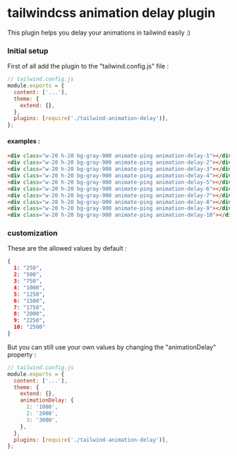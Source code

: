 # tailwindcss animation delay plugin
This plugin helps you delay your animations in tailwind easily :)

### Initial setup
First of all add the plugin to the "tailwind.config.js" file :
```javascript
// tailwind.config.js
module.exports = {
  content: ['...'],
  theme: {
    extend: {},
  },
  plugins: [require('./tailwind-animation-delay')],
};
```

#### examples :
```html
<div class="w-20 h-20 bg-gray-900 animate-ping animation-delay-1"></div>
<div class="w-20 h-20 bg-gray-900 animate-ping animation-delay-2"></div>
<div class="w-20 h-20 bg-gray-900 animate-ping animation-delay-3"></div>
<div class="w-20 h-20 bg-gray-900 animate-ping animation-delay-4"></div>
<div class="w-20 h-20 bg-gray-900 animate-ping animation-delay-5"></div>
<div class="w-20 h-20 bg-gray-900 animate-ping animation-delay-6"></div>
<div class="w-20 h-20 bg-gray-900 animate-ping animation-delay-7"></div>
<div class="w-20 h-20 bg-gray-900 animate-ping animation-delay-8"></div>
<div class="w-20 h-20 bg-gray-900 animate-ping animation-delay-9"></div>
<div class="w-20 h-20 bg-gray-900 animate-ping animation-delay-10"></div>
```
### customization
These are the allowed values by default :
```json
{
  1: "250",
  2: "500",
  3: "750",
  4: "1000",
  5: "1250",
  6: "1500",
  7: "1750",
  8: "2000",
  9: "2250",
  10: "2500"
}
```
But you can still use your own values by changing the "animationDelay" property :
```javascript
// tailwind.config.js
module.exports = {
  content: ['...'],
  theme: {
    extend: {},
    animationDelay: {
      1: '1000',
      2: '2000',
      3: '3000',
    },
  },
  plugins: [require('./tailwind-animation-delay')],
};
```
